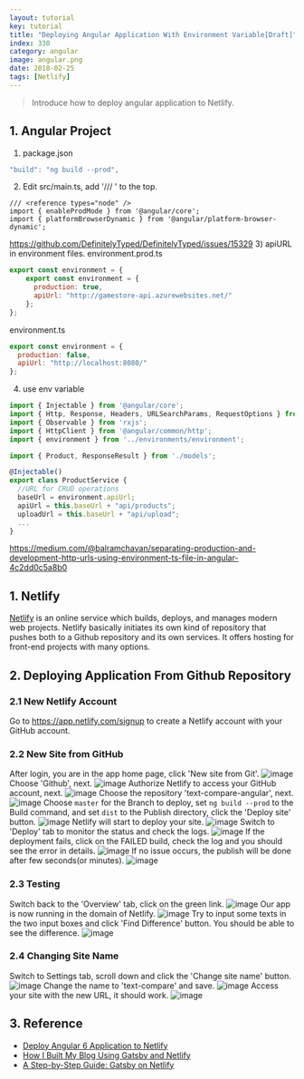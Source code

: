 ```yaml
---
layout: tutorial
key: tutorial
title: "Deploying Angular Application With Environment Variable[Draft]"
index: 330
category: angular
image: angular.png
date: 2018-02-25
tags: [Netlify]
---
```


> Introduce how to deploy angular application to Netlify.

## 1. Angular Project
1) package.json
```javascript
"build": "ng build --prod",
```
2) Edit src/main.ts, add '/// <reference types="node" /> ' to the top.
```javacript
/// <reference types="node" />
import { enableProdMode } from '@angular/core';
import { platformBrowserDynamic } from '@angular/platform-browser-dynamic';
```
https://github.com/DefinitelyTyped/DefinitelyTyped/issues/15329
3) apiURL in environment files.
environment.prod.ts
```javascript
export const environment = {
	export const environment = {
	  production: true,
	  apiUrl: "http://gamestore-api.azurewebsites.net/"
	};
};
```
environment.ts
```javascript
export const environment = {
  production: false,
  apiUrl: "http://localhost:8080/"
};
```
4) use env variable
```javascript
import { Injectable } from '@angular/core';
import { Http, Response, Headers, URLSearchParams, RequestOptions } from '@angular/http';
import { Observable } from 'rxjs';
import { HttpClient } from '@angular/common/http';
import { environment } from '../environments/environment';

import { Product, ResponseResult } from './models';

@Injectable()
export class ProductService {
  //URL for CRUD operations
  baseUrl = environment.apiUrl;
  apiUrl = this.baseUrl + "api/products";
  uploadUrl = this.baseUrl + "api/upload";
  ...
}
```
https://medium.com/@balramchavan/separating-production-and-development-http-urls-using-environment-ts-file-in-angular-4c2dd0c5a8b0



## 1. Netlify
[Netlify](https://www.netlify.com/) is an online service which builds, deploys, and manages modern web projects.  Netlify basically initiates its own kind of repository that pushes both to a Github repository and its own services. It offers hosting for front-end projects with many options.

## 2. Deploying Application From Github Repository
### 2.1 New Netlify Account
Go to https://app.netlify.com/signup to create a Netlify account with your GitHub account.
### 2.2 New Site from GitHub
After login, you are in the app home page, click 'New site from Git'.
![image](/public/tutorials/329/app.png)
Choose 'Github', next.
![image](/public/tutorials/329/newsite.png)
Authorize Netlify to access your GitHub account, next.
![image](/public/tutorials/329/authorize.png)
Choose the repository 'text-compare-angular', next.
![image](/public/tutorials/329/repository.png)
Choose `master` for the Branch to deploy, set `ng build --prod` to the Build command, and set `dist` to the Publish directory, click the 'Deploy site' button.
![image](/public/tutorials/329/options.png)
Netlify will start to deploy your site.
![image](/public/tutorials/329/inprogress.png)
Switch to 'Deploy' tab to monitor the status and check the logs.
![image](/public/tutorials/329/monitor.png)
If the deployment fails, click on the FAILED build, check the log and you should see the error in details.
![image](/public/tutorials/329/errorlog.png)
If no issue occurs, the publish will be done after few seconds(or minutes).
![image](/public/tutorials/329/published.png)
### 2.3 Testing
Switch back to the 'Overview' tab, click on the green link.
![image](/public/tutorials/329/overview.png)
Our app is now running in the domain of Netlify.
![image](/public/tutorials/329/diff.png)
Try to input some texts in the two input boxes and click 'Find Difference' button. You should be able to see the difference.
![image](/public/tutorials/329/compare.png)
### 2.4 Changing Site Name
Switch to Settings tab, scroll down and click the 'Change site name' button.
![image](/public/tutorials/329/settings.png)
Change the name to 'text-compare' and save.
![image](/public/tutorials/329/changename.png)
Access your site with the new URL, it should work.
![image](/public/tutorials/329/newname.png)

## 3. Reference
* [Deploy Angular 6 Application to Netlify](https://medium.com/@geeksamu/deploy-angular-6-application-to-netlify-60b39b9df61c)
* [How I Built My Blog Using Gatsby and Netlify](https://blog.pavsidhu.com/how-i-built-my-blog-using-gatsby-and-netlify/)
* [A Step-by-Step Guide: Gatsby on Netlify](https://www.netlify.com/blog/2016/02/24/a-step-by-step-guide-gatsby-on-netlify/)
